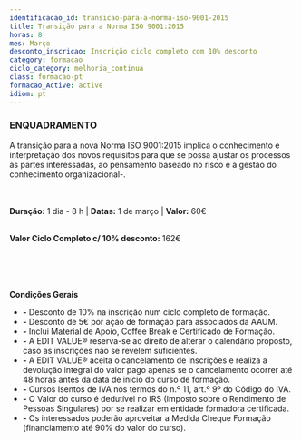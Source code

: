 ```yaml
---
identificacao_id: transicao-para-a-norma-iso-9001-2015
title: Transição para a Norma ISO 9001:2015
horas: 8
mes: Março
desconto_inscricao: Inscrição ciclo completo com 10% desconto
category: formacao
ciclo_category: melhoria_continua
class: formacao-pt
formacao_Active: active
idiom: pt
---
```



### **ENQUADRAMENTO**
A transição para a nova Norma ISO 9001:2015 implica o conhecimento e interpretação dos novos requisitos para que se possa ajustar os processos às partes interessadas, ao pensamento baseado no risco e à gestão do conhecimento organizacional-.<br><br><br>

 

**Duração:** 1 dia - 8 h  \|  **Datas:** 1 de março  \|  **Valor:** 60€<br><br> 

 

**Valor Ciclo Completo c/ 10% desconto:** 162€<br><br><br><br><br>

**Condições Gerais**

+ **\-** Desconto de 10% na inscrição num ciclo completo de formação.
+ **\-** Desconto de 5€ por ação de formação para associados da AAUM.
+ **\-** Inclui Material de Apoio, Coffee Break e Certificado de Formação.
+ **\-** A EDIT VALUE® reserva-se ao direito de alterar o calendário proposto, caso as inscrições não se revelem suficientes.
+ **\-** A EDIT VALUE® aceita o cancelamento de inscrições e realiza a devolução integral do valor pago apenas se o cancelamento ocorrer até 48 horas antes da data de início do curso de formação.
+ **\-** Cursos Isentos de IVA nos termos do n.º 11, art.º 9º do Código do IVA.
+ **\-** O Valor do curso é dedutível no IRS (Imposto sobre o Rendimento de Pessoas Singulares) por se realizar em entidade formadora certificada.
+ **\-** Os interessados poderão aproveitar a Medida Cheque Formação (financiamento até 90% do valor do curso).